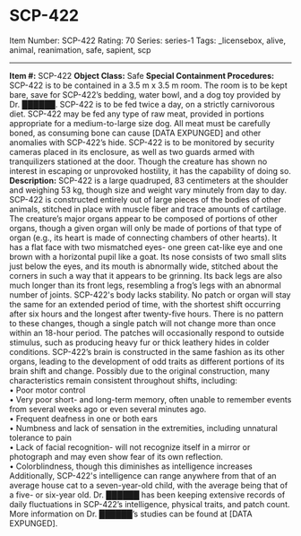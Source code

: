 # SCP-422
Item Number: SCP-422
Rating: 70
Series: series-1
Tags: _licensebox, alive, animal, reanimation, safe, sapient, scp

---

**Item #:** SCP-422
**Object Class:** Safe
**Special Containment Procedures:** SCP-422 is to be contained in a 3.5 m x 3.5 m room. The room is to be kept bare, save for SCP-422’s bedding, water bowl, and a dog toy provided by Dr. ██████.
SCP-422 is to be fed twice a day, on a strictly carnivorous diet. SCP-422 may be fed any type of raw meat, provided in portions appropriate for a medium-to-large size dog. All meat must be carefully boned, as consuming bone can cause [DATA EXPUNGED] and other anomalies with SCP-422’s hide.
SCP-422 is to be monitored by security cameras placed in its enclosure, as well as two guards armed with tranquilizers stationed at the door. Though the creature has shown no interest in escaping or unprovoked hostility, it has the capability of doing so.
**Description:** SCP-422 is a large quadruped, 83 centimeters at the shoulder and weighing 53 kg, though size and weight vary minutely from day to day. SCP-422 is constructed entirely out of large pieces of the bodies of other animals, stitched in place with muscle fiber and trace amounts of cartilage. The creature’s major organs appear to be composed of portions of other organs, though a given organ will only be made of portions of that type of organ (e.g., its heart is made of connecting chambers of other hearts). It has a flat face with two mismatched eyes- one green cat-like eye and one brown with a horizontal pupil like a goat. Its nose consists of two small slits just below the eyes, and its mouth is abnormally wide, stitched about the corners in such a way that it appears to be grinning. Its back legs are also much longer than its front legs, resembling a frog’s legs with an abnormal number of joints.
SCP-422's body lacks stability. No patch or organ will stay the same for an extended period of time, with the shortest shift occurring after six hours and the longest after twenty-five hours. There is no pattern to these changes, though a single patch will not change more than once within an 18-hour period. The patches will occasionally respond to outside stimulus, such as producing heavy fur or thick leathery hides in colder conditions.
SCP-422’s brain is constructed in the same fashion as its other organs, leading to the development of odd traits as different portions of its brain shift and change. Possibly due to the original construction, many characteristics remain consistent throughout shifts, including:  
• Poor motor control  
• Very poor short- and long-term memory, often unable to remember events from several weeks ago or even several minutes ago.  
• Frequent deafness in one or both ears  
• Numbness and lack of sensation in the extremities, including unnatural tolerance to pain  
• Lack of facial recognition- will not recognize itself in a mirror or photograph and may even show fear of its own reflection.  
• Colorblindness, though this diminishes as intelligence increases
Additionally, SCP-422's intelligence can range anywhere from that of an average house cat to a seven-year-old child, with the average being that of a five- or six-year old. Dr. ██████ has been keeping extensive records of daily fluctuations in SCP-422’s intelligence, physical traits, and patch count. More information on Dr. ██████’s studies can be found at [DATA EXPUNGED].